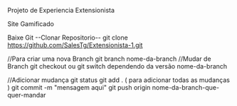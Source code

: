 Projeto de Experiencia Extensionista

Site Gamificado 

Baixe Git
--Clonar Repositorio--
git clone https://github.com/SalesTg/Extensionista-1.git

//Para criar uma nova Branch 
git branch nome-da-branch
//Mudar de Branch 
git checkout ou git switch dependendo da versão nome-da-branch

//Adicionar mudança
git status
git add . ( para adicionar todas as mudanças )
git commit -m "mensagem aqui"
git push origin nome-da-branch-que-quer-mandar
